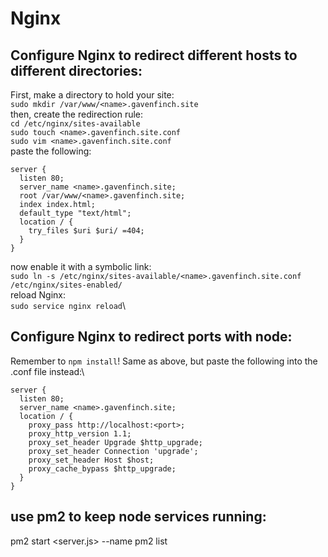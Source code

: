 # Nginx
## Configure Nginx to redirect different hosts to different directories:
First, make a directory to hold your site:\
`sudo mkdir /var/www/<name>.gavenfinch.site`\
then, create the redirection rule:\
`cd /etc/nginx/sites-available`\
`sudo touch <name>.gavenfinch.site.conf`\
`sudo vim <name>.gavenfinch.site.conf`\
paste the following:
```
server {
  listen 80;
  server_name <name>.gavenfinch.site;
  root /var/www/<name>.gavenfinch.site;
  index index.html;
  default_type "text/html";
  location / {
    try_files $uri $uri/ =404;
  }
}
```
now enable it with a symbolic link:\
`sudo ln -s /etc/nginx/sites-available/<name>.gavenfinch.site.conf /etc/nginx/sites-enabled/`\
reload Nginx:\
`sudo service nginx reload`\

## Configure Nginx to redirect ports with node:
Remember to `npm install`!
Same as above, but paste the following into the .conf file instead:\
```
server {
  listen 80;
  server_name <name>.gavenfinch.site;
  location / {
    proxy_pass http://localhost:<port>;
    proxy_http_version 1.1;
    proxy_set_header Upgrade $http_upgrade;
    proxy_set_header Connection 'upgrade';
    proxy_set_header Host $host;
    proxy_cache_bypass $http_upgrade;
  }
}
```

## use pm2 to keep node services running:
pm2 start <server.js> --name <name>
pm2 list
